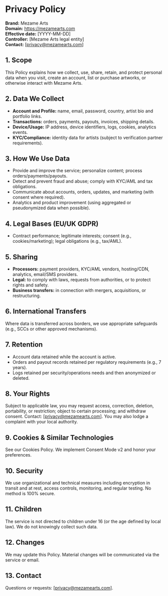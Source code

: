 # Privacy Policy
**Brand:** Mezame Arts  
**Domain:** https://mezamearts.com  
**Effective date:** [YYYY-MM-DD]  
**Controller:** [Mezame Arts legal entity]  
**Contact:** [privacy@mezamearts.com]

## 1. Scope
This Policy explains how we collect, use, share, retain, and protect personal data when you visit, create an account, list or purchase artworks, or otherwise interact with Mezame Arts.

## 2. Data We Collect
- **Account and Profile:** name, email, password, country, artist bio and portfolio links.
- **Transactions:** orders, payments, payouts, invoices, shipping details.
- **Device/Usage:** IP address, device identifiers, logs, cookies, analytics events.
- **KYC/Compliance:** identity data for artists (subject to verification partner requirements).

## 3. How We Use Data
- Provide and improve the service; personalize content; process orders/payments/payouts.
- Detect and prevent fraud and abuse; comply with KYC/AML and tax obligations.
- Communicate about accounts, orders, updates, and marketing (with consent where required).
- Analytics and product improvement (using aggregated or pseudonymized data when possible).

## 4. Legal Bases (EU/UK GDPR)
- Contract performance; legitimate interests; consent (e.g., cookies/marketing); legal obligations (e.g., tax/AML).

## 5. Sharing
- **Processors:** payment providers, KYC/AML vendors, hosting/CDN, analytics, email/SMS providers.
- **Legal:** to comply with laws, requests from authorities, or to protect rights and safety.
- **Business transfers:** in connection with mergers, acquisitions, or restructuring.

## 6. International Transfers
Where data is transferred across borders, we use appropriate safeguards (e.g., SCCs or other approved mechanisms).

## 7. Retention
- Account data retained while the account is active.
- Orders and payout records retained per regulatory requirements (e.g., 7 years).
- Logs retained per security/operations needs and then anonymized or deleted.

## 8. Your Rights
Subject to applicable law, you may request access, correction, deletion, portability, or restriction; object to certain processing; and withdraw consent. Contact: [privacy@mezamearts.com]. You may also lodge a complaint with your local authority.

## 9. Cookies & Similar Technologies
See our Cookies Policy. We implement Consent Mode v2 and honor your preferences.

## 10. Security
We use organizational and technical measures including encryption in transit and at rest, access controls, monitoring, and regular testing. No method is 100% secure.

## 11. Children
The service is not directed to children under 16 (or the age defined by local law). We do not knowingly collect such data.

## 12. Changes
We may update this Policy. Material changes will be communicated via the service or email.

## 13. Contact
Questions or requests: [privacy@mezamearts.com].
